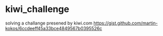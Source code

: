 # kiwi_challenge
solving a challange presened by kiwi.com https://gist.github.com/martin-kokos/6ccdeeff45a33bce4849567b0395526c
